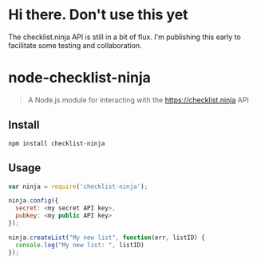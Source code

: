 # Hi there. Don't use this yet

The checklist.ninja API is still in a bit of flux. I'm publishing this early to facilitate some testing and collaboration. 


node-checklist-ninja
====================

> A Node.js module for interacting with the https://checklist.ninja API



## Install

`npm install checklist-ninja`

## Usage

```javascript
var ninja = require('checklist-ninja');

ninja.config({
  secret: <my secret API key>,
  pubkey: <my public API key>
});

ninja.createList("My new list", function(err, listID) {
  console.log("My new list: ", listID)
});

```